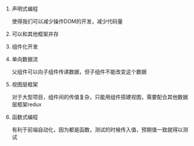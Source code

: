 1. 声明式编程

   使得我们可以减少操作DOM的开发，减少代码量

2. 可以和其他框架并存

3. 组件化开发

4. 单向数据流

   父组件可以向子组件传递数据，但子组件不能改变这个数据

5. 视图层框架

   对于大型项目，组件间的传值复杂，只能用组件搭建视图，需要配合其他数据层框架redux

6. 函数式编程

   有利于前端自动化，因为都是函数，测试的时候传入值，预期值一致就得以测试

